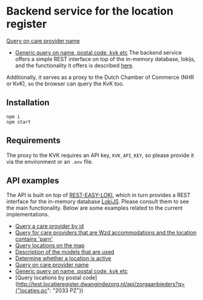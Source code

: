 # Backend service for the location register
[Query on care provider name](http://test.locatieregister.dwangindezorg.nl/api/zorgaanbieders?q={%22naam%22:{%22$regex%22:[%22Parna%22,%20%22i%22]}})
- [Generic query on name, postal code, kvk etc](http://test.locatieregister.dwangindezorg.nl/api/zorgaanbieders?q={"target":{"$contains":"ar"}})
The backend service offers a simple REST interface on top of the in-memory database, lokijs, and the functionality it offers is described [here](https://github.com/erikvullings/rest-easy-loki).

Additionally, it serves as a proxy to the Dutch Chamber of Commerce (NHR or KvK), so the browser can query the KvK too.

## Installation

```console
npm i
npm start
```

## Requirements

The proxy to the KVK requires an API key, `KVK_API_KEY`, so please provide it via the environment or an `.env` file.

## API examples

The API is built on top of [REST-EASY-LOKI](https://github.com/erikvullings/rest-easy-loki), which in turn provides a REST interface for the in-memory database [LokiJS](https://github.com/techfort/LokiJS). Please consult them to see the main functionality. Below are some examples related to the current implementations.

- [Query a care provider by id](http://test.locatieregister.dwangindezorg.nl/api/zorgaanbieders/15)
- [Query for care providers that are Wzd accommodations and the location contains 'parn'](http://test.locatieregister.dwangindezorg.nl/api/zorgaanbieders?q={"$and":[{"locaties.isWzdAcco":true},{"locaties.target":{"$contains":"parn"}}]})
- [Query locations on the map](http://test.locatieregister.dwangindezorg.nl/api/zorgaanbieders?q={"$and":[{"locaties.lat":{"$between":[5.5,5.51]}},{"locaties.lon":{"$between":[50,55]}}]})
- [Description of the models that are used](https://github.com/erikvullings/dwang-in-de-zorg/blob/master/packages/common/src/models/care-provider.ts)
- [Determine whether a location is active](https://github.com/erikvullings/dwang-in-de-zorg/blob/dd11c9b46696d02e280ecf10186a902bebc8f4ca/packages/common/src/utils/index.ts#L70-L82)
- [Query on care provider name](http://test.locatieregister.dwangindezorg.nl/api/zorgaanbieders?q={%22naam%22:{%22$regex%22:[%22Parna%22,%20%22i%22]}})
- [Generic query on name, postal code, kvk etc](http://test.locatieregister.dwangindezorg.nl/api/zorgaanbieders?q={"target":{"$contains":"ar"}})
- [Query locations by postal code](http://test.locatieregister.dwangindezorg.nl/api/zorgaanbieders?q={"locaties.pc": "2033 PZ"})

